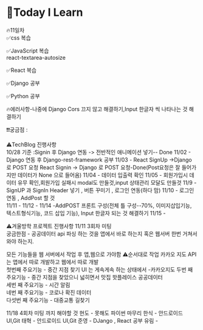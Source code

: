 
# 🎃Today I Learn  
🔥11일차  
✅css 복습  

  

✅JavaScript 복습  
react-textarea-autosize


✅React 복습  

✅Django 공부  

✅Python 공부  





🔥에러사항-나중에 Django Cors 끄지 않고 해결하기,Input 한글자 씩 나타나는 것 해결하기



❗️❗️궁금점 : 

⚠️TechBlog 진행사항  
10/28 기준 :Signin  후 Django 연동 -> 전반적인 애니메이션 넣기-- Done
11/02 - Django 연동 후 Django-rest-framework 공부
11/03 - React SignUp ->Django 로 POST 요청 React Signin -> Django 로 POST 요청-Done(Post요청은 잘 들어가지만 데이터가 None 으로 들어옴)
11/04 - 데이터 입출력 확인
11/05 - 회원가입시 데이터 유무 확인,회원가입 실패시 modal도 만들것,input 상태관리 모달도 만들것
11/9 - SignUP  과 SignIn Header 넣기 , 버튼 꾸미기 , 로그인 연동(하다 맘)
11/10 - 로그인 연동 , AddPost 할 것  
11/11 - 
11/12 -
11/14 -AddPOST 프론트 구성(전체 틀 구성--70%, 이미지삽입기능, 텍스트형식기능, 코드 삽입 기능), Input 한글자 되는 것 해결하기
11/15 - 

⚠️겨울방학 프로젝트 진행사항 
11/11 3회차 미팅  
궁금한점 - 공공데이터 api 파싱 하는 것을 앱에서 바로 하는지 혹은 웹서버 한번 거쳐서 와야 하는지.  

모든 기능들을 웹 서버에서 작업 후 앱,웹으로 가야함
⚠️순서대로 작업
카카오 지도 API 는 앱에서 따로 개발하고 웹에서 따로 개발  
첫번째 주요기능 - 중간 지점 찾기  UI 는 게속게속 하는 상태에서  -카카오지도
두번 째 주요기능 - 중간 지점을 찾았으니 넓히면서 맛집 핫플레이스 공공데이터  
세번 째 주요기능 - 시간 알림  
네번 째 주요기능 - 코로나 확진 데이터  
다섯번 째 주요기능 - 대중교통 길찾기

11/18 4회차 미팅 까지 해야할 것
현도 - 못해도 파이썬 마무리
한식 - 안드로이드 UI,Git
태혁 - 안드로이드 UI,Git
준영 - DJango , React 공부
유림 - 












